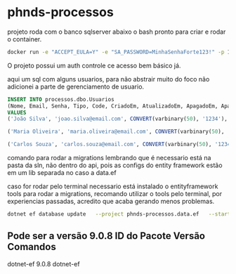 # phnds-processos

projeto roda com o banco sqlserver abaixo o bash pronto para criar e rodar o container.

```bash
docker run -e "ACCEPT_EULA=Y" -e "SA_PASSWORD=MinhaSenhaForte123!" -p 1433:1433 --name sqlserver-projeto -d mcr.microsoft.com/mssql/server:2022-latest
```
O projeto possui um auth controle ce acesso bem básico já.

aqui um sql com alguns usuarios, para não abstrair muito do foco não adicionei a parte de gerenciamento de usuario.

```sql
INSERT INTO processos.dbo.Usuarios
(Nome, Email, Senha, Tipo, Code, CriadoEm, AtualizadoEm, ApagadoEm, Apagado)
VALUES
('João Silva', 'joao.silva@email.com', CONVERT(varbinary(50), '1234'), 1, NEWID(), GETDATE(), GETDATE(), NULL, 0),

('Maria Oliveira', 'maria.oliveira@email.com', CONVERT(varbinary(50), '1234'), 2, NEWID(), GETDATE(), GETDATE(), NULL, 0),

('Carlos Souza', 'carlos.souza@email.com', CONVERT(varbinary(50), '1234'), 4, NEWID(), GETDATE(), GETDATE(), NULL, 0);
```
comando para rodar a migrations lembrando que é necessario está na pasta da sln, não dentro do api, pois as configs do entity framework estão em um lib separada no caso a data.ef

caso for rodar pelo terminal necessario está instalado o entityframework tools para rodar a migrations, recomando utilizar o tools pelo terminal, por experiencias passadas, acredito que acaba gerando menos problemas.

```bash
dotnet ef database update   --project phnds-processos.data.ef   --startup-project phnds-processos.api
````
Pode ser a versão 9.0.8
ID do Pacote      Versão      Comandos
---------------------------------------
dotnet-ef         9.0.8       dotnet-ef

